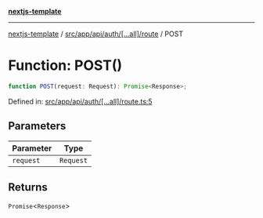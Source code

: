 [**nextjs-template**](../../../../../../../README.md)

---

[nextjs-template](../../../../../../../README.md) / [src/app/api/auth/\[...all\]/route](../README.md) / POST

# Function: POST()

```ts
function POST(request: Request): Promise<Response>;
```

Defined in: [src/app/api/auth/\[...all\]/route.ts:5](https://github.com/Its-Satyajit/nextjs-template/blob/a020f2e64682696d16eea8be5c54d400aa09764e/src/app/api/auth/[...all]/route.ts#L5)

## Parameters

| Parameter | Type      |
| --------- | --------- |
| `request` | `Request` |

## Returns

`Promise`\<`Response`\>
